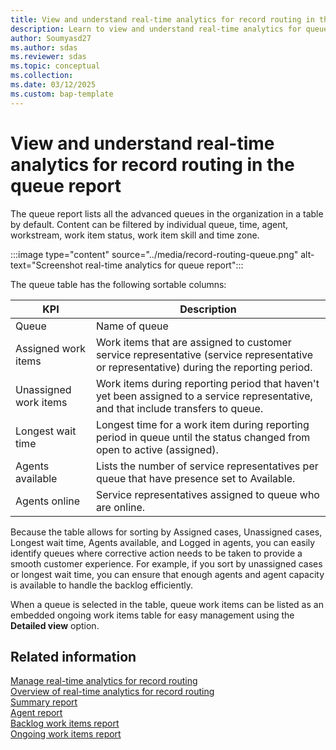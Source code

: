 ```yaml
---
title: View and understand real-time analytics for record routing in the queue report
description: Learn to view and understand real-time analytics for queue reports. Improve your data insights and decision-making.
author: Soumyasd27
ms.author: sdas
ms.reviewer: sdas
ms.topic: conceptual
ms.collection:
ms.date: 03/12/2025
ms.custom: bap-template
---
```


# View and understand real-time analytics for record routing in the queue report

The queue report lists all the advanced queues in the organization in a table by default. Content can be filtered by individual queue, time,
agent, workstream, work item status, work item skill and time zone.

:::image type="content" source="../media/record-routing-queue.png" alt-text="Screenshot real-time analytics for queue report":::

The queue table has the following sortable columns:

|KPI |Description |
|---------|---------|
|Queue    |    Name of queue     |
|Assigned work items    | Work items that are assigned to customer service representative (service representative or representative) during the reporting period.       |
|Unassigned work items| Work items during reporting period that haven't yet been assigned to a service representative, and that include transfers to queue.|
|Longest wait time| Longest time for a work item during reporting period in queue until the status changed from open to active (assigned).|
|Agents available| Lists the number of service representatives per queue that have presence set to Available. |
|Agents online| Service representatives assigned to queue who are online. |

Because the table allows for sorting by Assigned cases, Unassigned cases, Longest wait time, Agents available, and Logged in agents, you can easily identify queues where corrective action needs to be taken to provide a smooth customer experience. For example, if you sort by unassigned cases or longest wait time, you can ensure that enough agents and agent capacity is available to handle the backlog efficiently.

When a queue is selected in the table, queue work items can be listed as an embedded ongoing work items table for easy management using the
**Detailed view** option.

## Related information

[Manage real-time analytics for record routing](../administer/enable-record-routing.md#manage-real-time-analytics-for-record-routing)  
[Overview of real-time analytics for record routing](rr-overview.md#overview-of-real-time-analytics-for-record-routing)  
[Summary report](rr-summary.md#view-and-understand-real-time-analytics-for-record-routing-in-the-summary-report)  
[Agent report](rr-agent.md#view-and-understand-real-time-analytics-for-record-routing-in-the-agent-report)  
[Backlog work items report](rr-backlogitems.md#view-and-understand-real-time-analytics-for-record-routing-in-the-backlog-work-items-report)  
[Ongoing work items report](rr-ongoingworkitems.md#view-and-understand-real-time-analytics-for-record-routing-in-the-ongoing-work-items-report)